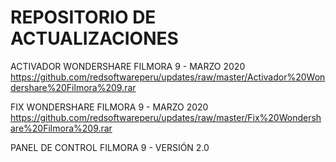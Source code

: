 # REPOSITORIO DE ACTUALIZACIONES
ACTIVADOR WONDERSHARE FILMORA 9 - MARZO 2020
https://github.com/redsoftwareperu/updates/raw/master/Activador%20Wondershare%20Filmora%209.rar

FIX WONDERSHARE FILMORA 9 - MARZO 2020
https://github.com/redsoftwareperu/updates/raw/master/Fix%20Wondershare%20Filmora%209.rar

PANEL DE CONTROL FILMORA 9 - VERSIÓN 2.0
